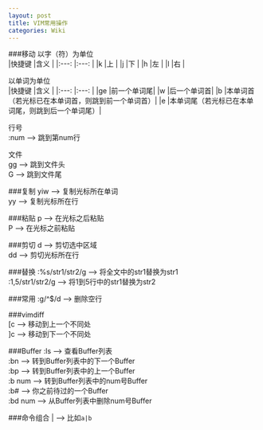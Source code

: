 ```yaml
---
layout: post
title: VIM常用操作
categories: Wiki
---
```


###移动
以字（符）为单位  
|快捷键 |含义   |
|:---:  |:---:  |
|k      |上     |
|j      |下     |
|h      |左     |
|l      |右     |

以单词为单位  
|快捷键 |含义   |
|:---:  |:---:  |
|ge     |前一个单词尾|
|w      |后一个单词首|
|b      |本单词首（若光标已在本单词首，则跳到前一个单词首）|
|e      |本单词尾（若光标已在本单词尾，则跳到后一个单词尾）|

行号  
:num            --> 跳到第num行  

文件  
gg              --> 跳到文件头  
G               --> 跳到文件尾  

###复制
yiw             --> 复制光标所在单词  
yy              --> 复制光标所在行  

###粘贴
p               --> 在光标之后粘贴  
P               --> 在光标之前粘贴  

###剪切
d               --> 剪切选中区域  
dd              --> 剪切光标所在行  

###替换
:%s/str1/str2/g --> 将全文中的str1替换为str1  
:1,5/str1/str2/g    --> 将1到5行中的str1替换为str2  

###常用
:g/^$/d         --> 删除空行  

###vimdiff  
[c              --> 移动到上一个不同处  
]c              --> 移动到下一个不同处

###Buffer
:ls             --> 查看Buffer列表  
:bn             --> 转到Buffer列表中的下一个Buffer  
:bp             --> 转到Buffer列表中的上一个Buffer  
:b num          --> 转到Buffer列表中的num号Buffer  
:b#             --> 你之前待过的一个Buffer  
:bd num         --> 从Buffer列表中删除num号Buffer  

###命令组合
|               --> 比如`a|b`

